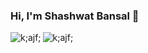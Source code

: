 ### Hi, I'm Shashwat Bansal 👋
<img align="left" alt="k;ajf;" src="https://github-readme-stats-self-chi-96.vercel.app/api?username=shashwatbansal1&count_private=true&include_all_commits=true&theme=midnight-purple&hide=stars" />
<img align="left" alt="k;ajf;" src="https://github-readme-stats-self-chi-96.vercel.app/api/top-langs/?username=shashwatbansal1&count_private=true&include_all_commits=true&theme=midnight-purple" />